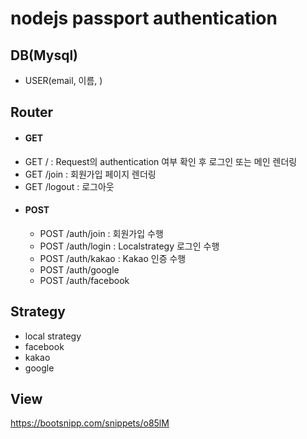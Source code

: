 # nodejs passport authentication

## DB(Mysql)
 - USER(email, 이름, )
 
## Router
 - #### GET
  - GET / : Request의 authentication 여부 확인 후 로그인 또는 메인 렌더링
  - GET /join : 회원가입 페이지 렌더링
  - GET /logout : 로그아웃
 - #### POST
   - POST /auth/join : 회원가입 수행
   - POST /auth/login : Localstrategy 로그인 수행
   - POST /auth/kakao : Kakao 인증 수행
   - POST /auth/google
   - POST /auth/facebook

## Strategy
 - local strategy
 - facebook
 - kakao
 - google
 
 
## View
https://bootsnipp.com/snippets/o85lM 